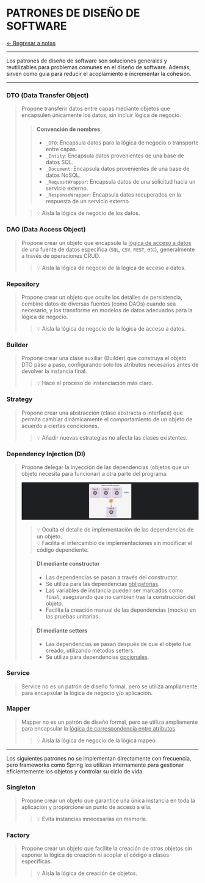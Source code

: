 # PATRONES DE DISEÑO DE SOFTWARE

[← Regresar a notas](../../README.md) <br>

---

Los patrones de diseño de software son soluciones generales y reutilizables para problemas comunes en el diseño de software. 
Además, sirven como guía para reducir el acoplamiento e incrementar la cohesión.

---

### DTO (Data Transfer Object)
> Propone transferir datos entre capas mediante objetos que encapsulen únicamente los datos, sin incluir lógica de negocio.
>
> > #### Convención de nombres
> >- `_DTO`: Encapsula datos para la lógica de negocio o transporte entre capas.
> >- `_Entity`: Encapsula datos provenientes de una base de datos SQL.
> >- `_Document`: Encapsula datos provenientes de una base de datos NoSQL.
> >- `_RequestWrapper`: Encapsula datos de una solicitud hacia un servicio externo.
> >- `_ResponseWrapper`: Encapsula datos recuperados en la respuesta de un servicio externo.
>
> > 💡 Aisla la lógica de negocio de los datos.

### DAO (Data Access Object)
> Propone crear un objeto que encapsule la <u>lógica de acceso a datos</u> de una fuente de datos específica (`SQL`, `CSV`, `REST`, etc), generalmente a través de operaciones CRUD.
>
> > 💡 Aisla la lógica de negocio de la lógica de acceso a datos.

### Repository
> Propone crear un objeto que oculte los detalles de persistencia, combine datos de diversas fuentes (como DAOs) cuando sea necesario, y los transforme en modelos de datos adecuados para la lógica de negocio.
>
> > 💡 Aisla la lógica de negocio de la lógica de acceso a datos.

### Builder
> Propone crear una clase auxiliar (Builder) que construya el objeto DTO paso a paso, configurando solo los atributos necesarios antes de devolver la instancia final.
>
> > 💡 Hace el proceso de instanciación más claro.

### Strategy
> Propone crear una abstracción (clase abstracta o interface) que permita cambiar dinámicamente el comportamiento de un objeto de acuerdo a ciertas condiciones.
>
> > 💡 Añadir nuevas estrategias no afecta las clases existentes.

### Dependency Injection (DI)
> Propone delegar la inyección de las dependencias (objetos que un objeto necesita para funcionar) a otra parte del programa.
>
> ![DI](./../resources/images/20-design-patterns/dependency-injection.png)
> 
> > 💡 Oculta el detalle de implementación de las dependencias de un objeto. <br>
> > 💡 Facilita el intercambio de implementaciones sin modificar el código dependiente.
> 
> > #### DI mediante constructor
> > - Las dependencias se pasan a través del constructor.
> > - Se utiliza para las dependencias <u>obligatorias</u>.
> > - Las variables de instancia pueden ser marcados como `final`, asegurando que no cambien tras la construcción del objeto.
> > - Facilita la creación manual de las dependencias (mocks) en las pruebas unitarias.
>
> > #### DI mediante setters
> > - Las dependencias se pasan después de que el objeto fue creado, utilizando métodos setters.
> > - Se utiliza para dependencias <u>opcionales</u>.

### Service
> Service no es un patrón de diseño formal, pero se utiliza ampliamente para encapsular la lógica de negocio y/o aplicación.

### Mapper
> Mapper no es un patrón de diseño formal, pero se utiliza ampliamente para encapsular la <u>lógica de correspondencia entre atributos</u>.
>
> > 💡 Aisla la lógica de negocio de la lógica mapeo.

--- 

Los siguientes patrones no se implementan directamente con frecuencia, pero frameworks como Spring los utilizan internamente para gestionar eficientemente los objetos y controlar su ciclo de vida.

### Singleton
> Propone crear un objeto que garantice una única instancia en toda la aplicación y proporcione un punto de acceso a ella.
>
> > 💡 Evita instancias innecesarias en memoria.

### Factory
> Propone crear un objeto que facilite la creación de otros objetos sin exponer la lógica de creación ni acoplar el código a clases específicas.
>
> > 💡 Aisla la lógica de creación de objetos.
